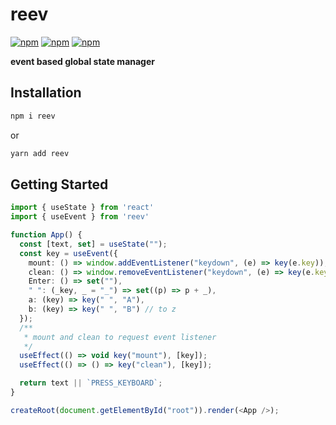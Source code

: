 # reev 

[![npm](https://img.shields.io/npm/v/reev.svg)](https://www.npmjs.com/package/reev)
[![npm](https://img.shields.io/npm/dm/reev.svg)](https://www.npmjs.com/package/reev)
[![npm](https://img.shields.io/npm/l/reev.svg)](https://www.npmjs.com/package/reev)

__event based global state manager__

## Installation

```ruby
npm i reev
```

or

```ruby
yarn add reev
```

## Getting Started

```ts
import { useState } from 'react'
import { useEvent } from 'reev'

function App() {
  const [text, set] = useState("");
  const key = useEvent({
    mount: () => window.addEventListener("keydown", (e) => key(e.key)),
    clean: () => window.removeEventListener("keydown", (e) => key(e.key)),
    Enter: () => set(""),
    " ": (_key, _ = "_") => set((p) => p + _),
    a: (key) => key(" ", "A"),
    b: (key) => key(" ", "B") // to z
  });
  /**
   * mount and clean to request event listener
   */
  useEffect(() => void key("mount"), [key]);
  useEffect(() => () => key("clean"), [key]);

  return text || `PRESS_KEYBOARD`;
}

createRoot(document.getElementById("root")).render(<App />);
```
<!-- 
```ts
import * as React from 'react'
import { createRoot } from 'react-dom/client'
import { reev } from 'reev' // create events
import { gsap } from 'gsap' // animation lib

const Event = reev
    .init((e) => state.keydown = ({ key }) => state(key))
    .mount((e) => addEventListener('keydown', state.keydown))
    .unmount((e) => removeEventListener('keydown', state.keydown))

const Space = () => {
  const ref = React.useRef()
  Event
    .use(' ', (_e, x = 0, y = 0) => gsap.to(ref.current, { x, y }))
    .use('a', (e) => e(' ', -1, 0))
    .use('s', (e) => e(' ', 0, -1))
    .use('d', (e) => e(' ', 1, 0))
    .use('w', (e) => e(' ', 0, 1))

  return <div ref={ref} />
}

createRoot(document.getElementById('root')).render(<Event><Space /></Event>);
``` -->

